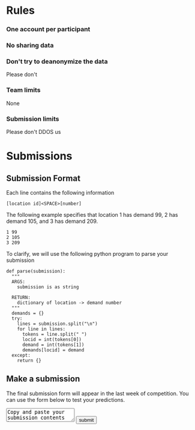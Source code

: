 # Rules

### One account per participant

### No sharing data 

### Don't try to deanonymize the data

Please don't

### Team limits

None

### Submission limits

Please don't DDOS us

# Submissions

## Submission Format

Each line contains the following information


    [location id]<SPACE>[number]


The following example specifies that location 1 has demand 99, 2 has demand 105, and 3 has demand 209.


    1 99
    2 105
    3 209


To clarify, we will use the following python program to parse your submission
    

    def parse(submission):
      """
      ARGS:
        submission is as string

      RETURN:
        dictionary of location -> demand number 
      """
      demands = {}
      try:
        lines = submission.split("\n")
        for line in lines:
          tokens = line.split(" ")
          locid = int(tokens[0])
          demand = int(tokens[1])
          demands[locid] = demand
      except:
        return {}




## Make a submission

The final submission form will appear in the last week of competition.  You can use the form below to test your predictions.

<form>
  <textarea>Copy and paste your submission contents here</textarea>
  <button>submit</button>
</form>



